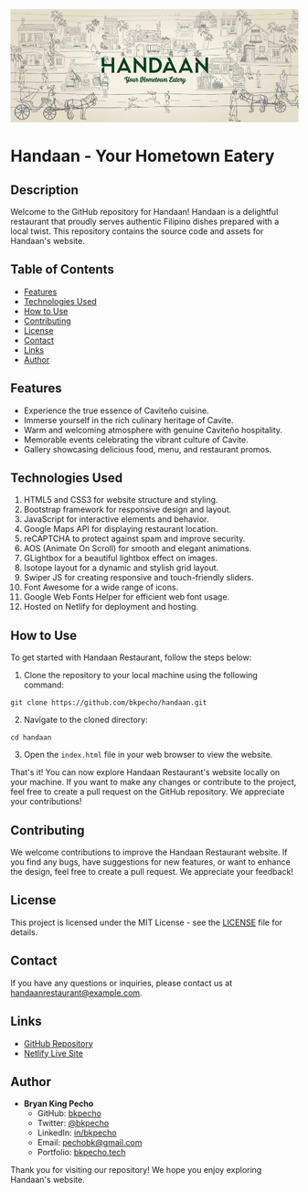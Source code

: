 ![Website Screenshot](/assets/img/handaan-readme.jpg)

# Handaan - Your Hometown Eatery

## Description

Welcome to the GitHub repository for Handaan! Handaan is a delightful restaurant that proudly serves authentic Filipino dishes prepared with a local twist. This repository contains the source code and assets for Handaan's website.

## Table of Contents

- [Features](#features)
- [Technologies Used](#technologies-used)
- [How to Use](#how-to-use)
- [Contributing](#contributing)
- [License](#license)
- [Contact](#contact)
- [Links](#links)
- [Author](#author)

## Features

- Experience the true essence of Caviteño cuisine.
- Immerse yourself in the rich culinary heritage of Cavite.
- Warm and welcoming atmosphere with genuine Caviteño hospitality.
- Memorable events celebrating the vibrant culture of Cavite.
- Gallery showcasing delicious food, menu, and restaurant promos.

## Technologies Used

1. HTML5 and CSS3 for website structure and styling.
2. Bootstrap framework for responsive design and layout.
3. JavaScript for interactive elements and behavior.
4. Google Maps API for displaying restaurant location.
5. reCAPTCHA to protect against spam and improve security.
6. AOS (Animate On Scroll) for smooth and elegant animations.
7. GLightbox for a beautiful lightbox effect on images.
8. Isotope layout for a dynamic and stylish grid layout.
9. Swiper JS for creating responsive and touch-friendly sliders.
10. Font Awesome for a wide range of icons.
11. Google Web Fonts Helper for efficient web font usage.
12. Hosted on Netlify for deployment and hosting.

## How to Use

To get started with Handaan Restaurant, follow the steps below:

1. Clone the repository to your local machine using the following command:

```
git clone https://github.com/bkpecho/handaan.git
```

2. Navigate to the cloned directory:

```
cd handaan
```

3. Open the `index.html` file in your web browser to view the website.

That's it! You can now explore Handaan Restaurant's website locally on your machine. If you want to make any changes or contribute to the project, feel free to create a pull request on the GitHub repository. We appreciate your contributions!

## Contributing

We welcome contributions to improve the Handaan Restaurant website. If you find any bugs, have suggestions for new features, or want to enhance the design, feel free to create a pull request. We appreciate your feedback!

## License

This project is licensed under the MIT License - see the [LICENSE](LICENSE) file for details.

## Contact

If you have any questions or inquiries, please contact us at handaanrestaurant@example.com.

## Links

- [GitHub Repository](https://github.com/bkpecho/handaan)
- [Netlify Live Site](https://handaan.netlify.app/)

## Author

- **Bryan King Pecho**
  - GitHub: [bkpecho](https://github.com/bkpecho)
  - Twitter: [@bkpecho](https://twitter.com/bkpecho)
  - LinkedIn: [in/bkpecho](https://www.linkedin.com/in/bkpecho/)
  - Email: pechobk@gmail.com
  - Portfolio: [bkpecho.tech](https://bkpecho.tech/)

Thank you for visiting our repository! We hope you enjoy exploring Handaan's website.
